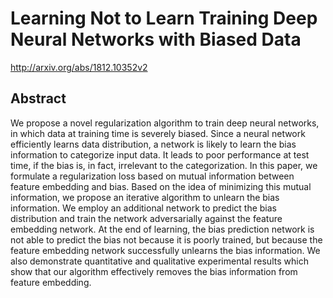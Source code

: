 # Learning Not to Learn Training Deep Neural Networks with Biased Data
http://arxiv.org/abs/1812.10352v2
## Abstract
We propose a novel regularization algorithm to train deep neural networks, in which data at training time is severely biased. Since a neural network efficiently learns data distribution, a network is likely to learn the bias information to categorize input data. It leads to poor performance at test time, if the bias is, in fact, irrelevant to the categorization. In this paper, we formulate a regularization loss based on mutual information between feature embedding and bias. Based on the idea of minimizing this mutual information, we propose an iterative algorithm to unlearn the bias information. We employ an additional network to predict the bias distribution and train the network adversarially against the feature embedding network. At the end of learning, the bias prediction network is not able to predict the bias not because it is poorly trained, but because the feature embedding network successfully unlearns the bias information. We also demonstrate quantitative and qualitative experimental results which show that our algorithm effectively removes the bias information from feature embedding.